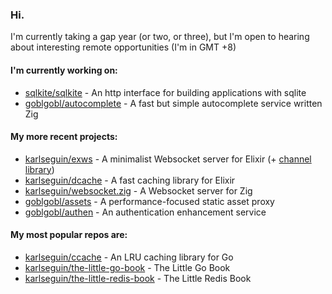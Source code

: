 ### Hi.

I'm currently taking a gap year (or two, or three), but I'm open to hearing about interesting remote opportunities (I'm in GMT +8)

#### I'm currently working on:
- [sqlkite/sqlkite](https://github.com/sqlkite/sqlkite) - An http interface for building applications with sqlite
- [goblgobl/autocomplete](https://github.com/goblgobl/autocompete) - A fast but simple autocomplete service written Zig

#### My more recent projects:
- [karlseguin/exws](https://github.com/karlseguin/exws) - A minimalist Websocket server for Elixir (+ [channel library](https://github.com/karlseguin/exws_channels))
- [karlseguin/dcache](https://github.com/karlseguin/dcache) - A fast caching library for Elixir
- [karlseguin/websocket.zig](https://github.com/karlseguin/websocket.zig) - A Websocket server for Zig
- [goblgobl/assets](https://github.com/goblgobl/assets) - A performance-focused static asset proxy
- [goblgobl/authen](https://github.com/goblgobl/authen) - An authentication enhancement service


#### My most popular repos are:
- [karlseguin/ccache](https://github.com/karlseguin/ccache) - An LRU caching library for Go
- [karlseguin/the-little-go-book](https://github.com/karlseguin/the-little-go-book) - The Little Go Book
- [karlseguin/the-little-redis-book](https://github.com/karlseguin/the-little-redis-book) - The Little Redis Book
